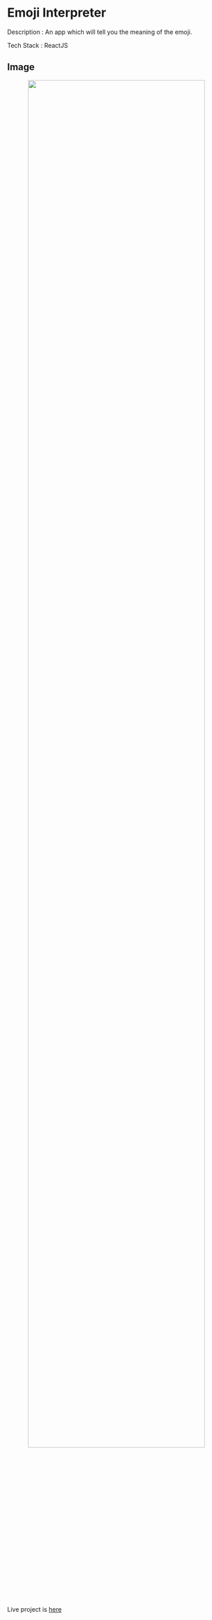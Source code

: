 

# Emoji Interpreter

Description : An app which will tell you the meaning of the emoji.

Tech Stack : ReactJS

## Image 
<div align="center">
<img src=(https://user-images.githubusercontent.com/95525622/180636981-17758bdc-1e5e-44ed-a0e1-76bbd20a5678.png) width="90%"/>
</div>

Live project is [here]()
